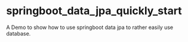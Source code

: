 # springboot_data_jpa_quickly_start
A Demo to show how to use springboot data jpa to rather easily use database.

